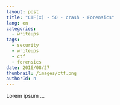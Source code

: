 ```yaml
---
layout: post
title: "CTF(x) - 50 - crash - Forensics"
lang: en
categories:
  - writeups
tags:
  - security
  - writeups
  - ctf
  - forensics
date: 2016/08/27
thumbnail: /images/ctf.png
authorId: n
---
```

Lorem ipsum ...
